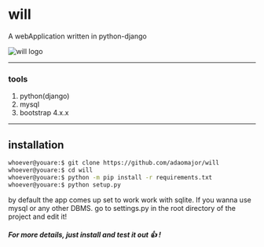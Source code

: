 # will
A webApplication written in python-django

![will logo](https://github.com/adaomajor/will/public/z-will-img/icons/will.png)
_____

### tools
1. python(django)
2. mysql
3. bootstrap 4.x.x
_____
## installation
``` bash
whoever@youare:$ git clone https://github.com/adaomajor/will
whoever@youare:$ cd will
whoever@youare:$ python -m pip install -r requirements.txt
whoever@youare:$ python setup.py
```
by default the app comes up set to work work with sqlite. If you wanna use mysql or any other DBMS. go to settings.py in the root directory of the project and edit it!

##### For more details, just install and test it out :+1: !
